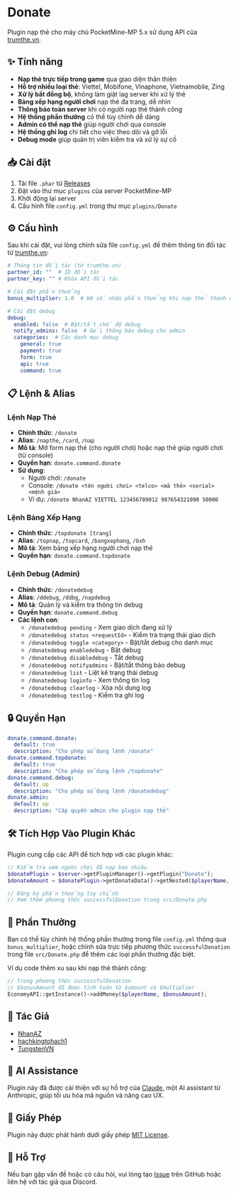 # Donate

Plugin nạp thẻ cho máy chủ PocketMine-MP 5.x sử dụng API của [trumthe.vn](https://trumthe.vn/).

## ✨ Tính năng

- **Nạp thẻ trực tiếp trong game** qua giao diện thân thiện
- **Hỗ trợ nhiều loại thẻ**: Viettel, Mobifone, Vinaphone, Vietnamobile, Zing
- **Xử lý bất đồng bộ**, không làm giật lag server khi xử lý thẻ
- **Bảng xếp hạng người chơi** nạp thẻ đa trang, dễ nhìn
- **Thông báo toàn server** khi có người nạp thẻ thành công
- **Hệ thống phần thưởng** có thể tùy chỉnh dễ dàng
- **Admin có thể nạp thẻ** giúp người chơi qua console
- **Hệ thống ghi log** chi tiết cho việc theo dõi và gỡ lỗi
- **Debug mode** giúp quản trị viên kiểm tra và xử lý sự cố

## 📥 Cài đặt

1. Tải file `.phar` từ [Releases](https://github.com/NhanAZ/Donate/releases)
2. Đặt vào thư mục `plugins` của server PocketMine-MP
3. Khởi động lại server
4. Cấu hình file `config.yml` trong thư mục `plugins/Donate`

## ⚙️ Cấu hình

Sau khi cài đặt, vui lòng chỉnh sửa file `config.yml` để thêm thông tin đối tác từ [trumthe.vn](https://trumthe.vn/):

```yaml
# Thông tin đối tác (từ trumthe.vn)
partner_id: ""  # ID đối tác
partner_key: "" # Khóa API đối tác

# Cài đặt phần thưởng
bonus_multiplier: 1.0  # Hệ số nhân phần thưởng khi nạp thẻ thành công (1.0 = 100%)

# Cài đặt debug
debug:
  enabled: false  # Bật/tắt chế độ debug
  notify_admins: false  # Gửi thông báo debug cho admin
  categories:  # Các danh mục debug
    general: true
    payment: true
    form: true
    api: true
    command: true
```

## 📋 Lệnh & Alias

### Lệnh Nạp Thẻ
- **Chính thức**: `/donate`
- **Alias**: `/napthe`, `/card`, `/nap`
- **Mô tả**: Mở form nạp thẻ (cho người chơi) hoặc nạp thẻ giúp người chơi (từ console)
- **Quyền hạn**: `donate.command.donate`
- **Sử dụng**:
  - Người chơi: `/donate`
  - Console: `/donate <tên người chơi> <telco> <mã thẻ> <serial> <mệnh giá>`
  - Ví dụ: `/donate NhanAZ VIETTEL 123456789012 987654321098 50000`

### Lệnh Bảng Xếp Hạng
- **Chính thức**: `/topdonate [trang]`
- **Alias**: `/topnap`, `/topcard`, `/bangxephang`, `/bxh`
- **Mô tả**: Xem bảng xếp hạng người chơi nạp thẻ
- **Quyền hạn**: `donate.command.topdonate`

### Lệnh Debug (Admin)
- **Chính thức**: `/donatedebug`
- **Alias**: `/ddebug`, `/ddbg`, `/napdebug`
- **Mô tả**: Quản lý và kiểm tra thông tin debug
- **Quyền hạn**: `donate.command.debug`
- **Các lệnh con**:
  - `/donatedebug pending` - Xem giao dịch đang xử lý
  - `/donatedebug status <requestId>` - Kiểm tra trạng thái giao dịch
  - `/donatedebug toggle <category>` - Bật/tắt debug cho danh mục
  - `/donatedebug enabledebug` - Bật debug
  - `/donatedebug disabledebug` - Tắt debug
  - `/donatedebug notifyadmins` - Bật/tắt thông báo debug
  - `/donatedebug list` - Liệt kê trạng thái debug
  - `/donatedebug loginfo` - Xem thông tin log
  - `/donatedebug clearlog` - Xóa nội dung log
  - `/donatedebug testlog` - Kiểm tra ghi log

## 🔒 Quyền Hạn

```yaml
donate.command.donate:
  default: true
  description: "Cho phép sử dụng lệnh /donate"
donate.command.topdonate:
  default: true
  description: "Cho phép sử dụng lệnh /topdonate"
donate.command.debug:
  default: op
  description: "Cho phép sử dụng lệnh /donatedebug"
donate.admin:
  default: op
  description: "Cấp quyền admin cho plugin nạp thẻ"
```

## 🛠️ Tích Hợp Vào Plugin Khác

Plugin cung cấp các API để tích hợp với các plugin khác:

```php
// Kiểm tra xem người chơi đã nạp bao nhiêu
$donatePlugin = $server->getPluginManager()->getPlugin("Donate");
$donateAmount = $donatePlugin->getDonateData()->getNested($playerName, 0);

// Đăng ký phần thưởng tùy chỉnh
// Xem thêm phương thức successfulDonation trong src/Donate.php
```

## 🎁 Phần Thưởng

Bạn có thể tùy chỉnh hệ thống phần thưởng trong file `config.yml` thông qua `bonus_multiplier`, hoặc chỉnh sửa trực tiếp phương thức `successfulDonation` trong file `src/Donate.php` để thêm các loại phần thưởng đặc biệt.

Ví dụ code thêm xu sau khi nạp thẻ thành công:
```php
// Trong phương thức successfulDonation
// $bonusAmount đã được tính toán từ $amount và $multiplier
EconomyAPI::getInstance()->addMoney($playerName, $bonusAmount);
```

## 👥 Tác Giả

- [NhanAZ](https://github.com/NhanAZ)
- [hachkingtohach1](https://github.com/hachkingtohach1)
- [TungstenVN](https://github.com/TungstenVN)

## 🤖 AI Assistance

Plugin này đã được cải thiện với sự hỗ trợ của [Claude](https://www.anthropic.com/claude), một AI assistant từ Anthropic, giúp tối ưu hóa mã nguồn và nâng cao UX.

## 📜 Giấy Phép

Plugin này được phát hành dưới giấy phép [MIT License](LICENSE).

## 🤝 Hỗ Trợ

Nếu bạn gặp vấn đề hoặc có câu hỏi, vui lòng tạo [Issue](https://github.com/NhanAZ/Donate/issues) trên GitHub hoặc liên hệ với tác giả qua Discord. 